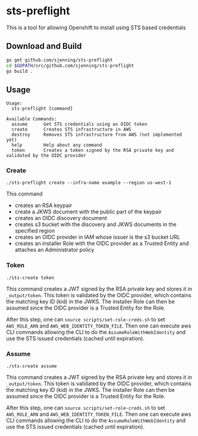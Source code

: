 # sts-preflight
This is a tool for allowing Openshift to install using STS based credentials
## Download and Build
```bash
go get github.com/sjenning/sts-preflight
cd $GOPATH/src/github.com/sjenning/sts-preflight
go build .
```
## Usage
```
Usage:
  sts-preflight [command]

Available Commands:
  assume      Get STS credentials using an OIDC token
  create      Creates STS infrastructure in AWS
  destroy     Removes STS infrastructure from AWS (not implemented yet)
  help        Help about any command
  token       Creates a token signed by the RSA private key and validated by the OIDC provider
```
### Create
```
./sts-preflight create --infra-name example --region us-west-1
```
This command
* creates an RSA keypair
* create a JKWS document with the public part of the keypair
* creates an OIDC discovery document
* creates s3 bucket with the discovery and JKWS documents in the specified region
* creates an OIDC provider in IAM whose issuer is the s3 bucket URL
* creates an installer Role with the OIDC provider as a Trusted Entity and attaches an Administrator policy
### Token
```
./sts-create token
```
This command creates a JWT signed by the RSA private key and stores it in `_output/token`.  This token is validated by the OIDC provider, which contains the matching key ID (kid) in the JWKS.  The installer Role can then be assumed since the OIDC provider is a Trusted Entity for the Role.

After this step, one can `source scripts/set-role-creds.sh` to set `AWS_ROLE_ARN` and `AWS_WEB_IDENTITY_TOKEN_FILE`.  Then one can execute aws CLI commands allowing the CLI to do the `AssumeRoleWithWebIdentity` and use the STS issued credentials (cached until expiration).
### Assume
```
./sts-create assume
```
This command creates a JWT signed by the RSA private key and stores it in `_output/token`.  This token is validated by the OIDC provider, which contains the matching key ID (kid) in the JWKS.  The installer Role can then be assumed since the OIDC provider is a Trusted Entity for the Role.

After this step, one can `source scripts/set-role-creds.sh` to set `AWS_ROLE_ARN` and `AWS_WEB_IDENTITY_TOKEN_FILE`.  Then one can execute aws CLI commands allowing the CLI to do the `AssumeRoleWithWebIdentity` and use the STS issued credentials (cached until expiration).
